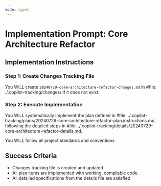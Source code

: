 ```yaml
---
mode: agent
---
```

<!-- markdownlint-disable-file -->
# Implementation Prompt: Core Architecture Refactor

## Implementation Instructions

### Step 1: Create Changes Tracking File

You WILL create `20240729-core-architecture-refactor-changes.md` in #file: ./.copilot-tracking/changes/ if it does not exist.

### Step 2: Execute Implementation

You WILL systematically implement the plan defined in #file: ./.copilot-tracking/plans/20240729-core-architecture-refactor-plan.instructions.md, following the detailed steps in #file: ./.copilot-tracking/details/20240729-core-architecture-refactor-details.md.

You WILL follow all project standards and conventions.

## Success Criteria

- Changes tracking file is created and updated.
- All plan items are implemented with working, compilable code.
- All detailed specifications from the details file are satisfied.
